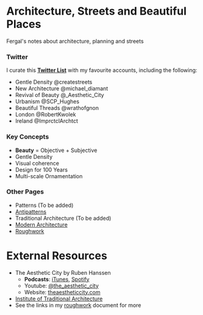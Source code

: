 # Architecture, Streets and Beautiful Places
Fergal's notes about architecture, planning and streets

### Twitter
I curate this [**Twitter List**](https://twitter.com/i/lists/1322508700649750528) with my favourite accounts, including the following:
* Gentle Density @createstreets
* New Architecture @michael_diamant
* Revival of Beauty @\_Aesthetic\_City
* Urbanism @SCP_Hughes
* Beautiful Threads @wrathofgnon
* London @RobertKwolek
* Ireland @ImprctclArchtct

### Key Concepts
* **Beauty** = Objective + Subjective
* Gentle Density
* Visual coherence
* Design for 100 Years
* Multi-scale Ornamentation

### Other Pages
* Patterns (To be added)
* [Antipatterns](antipatterns.md)
* Traditional Architecture (To be added)
* [Modern Architecture](modern-architecture.md)
* [Roughwork](roughwork.md)

# External Resources
* The Aesthetic City by Ruben Hanssen
  * **Podcasts**: [iTunes](https://podcasts.apple.com/lu/podcast/the-aesthetic-city/id1613784991), [Spotify](https://open.spotify.com/show/4cU3tcGKXiziKGuvfd3KIa)
  * Youtube: [@the_aesthetic_city](https://www.youtube.com/@the_aesthetic_city)
  * Website: [theaestheticcity.com](https://theaestheticcity.com/)
* [Institute of Traditional Architecture](https://www.institute-of-traditional-architecture.org/)
* See the links in my [roughwork](roughwork.md) document for more
